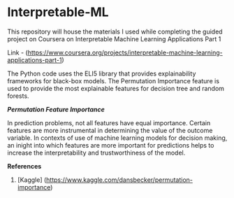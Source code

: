 # Interpretable-ML
This repository will house the materials I used while completing the guided project on Coursera on Interpretable Machine Learning Applications Part 1

Link - (https://www.coursera.org/projects/interpretable-machine-learning-applications-part-1)

The Python code uses the ELI5 library that provides explainability frameworks for black-box models. The Permutation Importance feature is used to provide the most explainable features for decision tree and random forests. 

***Permutation Feature Importance***

In prediction problems, not all features have equal importance. Certain features are more instrumental in determining the value of the outcome variable. In contexts of use of machine learning models for decision making, an inight into which features are more important for predictions helps to increase the interpretability and trustworthiness of the model.



**References**
1. [Kaggle] (https://www.kaggle.com/dansbecker/permutation-importance)
